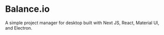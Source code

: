 # Balance.io

A simple project manager for desktop built with Next JS, React, Material UI, and Electron.

